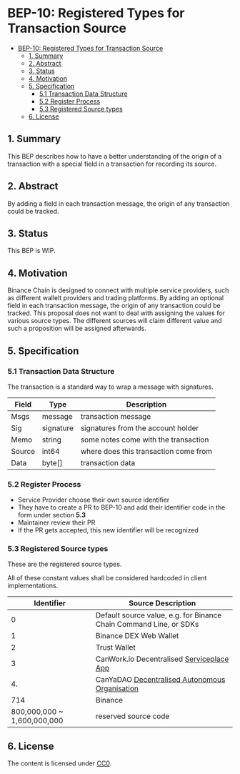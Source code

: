# BEP-10: Registered Types for Transaction Source

- [BEP-10: Registered Types for Transaction Source](#bep-10--registered-types-for-transaction-source)
  * [1. Summary](#1-summary)
  * [2. Abstract](#2-abstract)
  * [3.  Status](#3--status)
  * [4. Motivation](#4-motivation)
  * [5. Specification](#5-specification)
    + [5.1 Transaction Data Structure](#51-transaction-data-structure)
    + [5.2 Register Process](#52-register-process)
    + [5.3  Registered Source types](#53--registered-source-types)
  * [6. License](#6-license)

## 1. Summary

This BEP describes how to have a better understanding of the origin of a transaction with a special field in a transaction for recording its source.

## 2. Abstract

By adding a field in each transaction message, the origin of any transaction could be tracked. 

## 3.  Status

This BEP is WIP.

## 4. Motivation

Binance Chain is designed to connect with multiple service providers, such as different wallelt providers and trading platforms. By adding an optional field in each transaction message, the origin of any transaction could be tracked. This proposal does not want to deal with assigning the values for various source types. The different sources will claim different value and such a proposition will be assigned afterwards.

## 5. Specification

### 5.1 Transaction Data Structure

The transaction is a standard way to wrap a message with signatures.

| Field  | Type      | Description                           |
| ------ | --------- | ------------------------------------- |
| Msgs   | message   | transaction message                   |
| Sig    | signature | signatures from the  account holder   |
| Memo   | string    | some notes come with the transaction  |
| Source | int64     | where does this transaction come from |
| Data   | byte[]    | transaction data                      |

### 5.2 Register Process

- Service Provider choose their own source identifier
- They have to create a PR to BEP-10 and add their identifier code in the form under section **5.3**
- Maintainer review their PR
- If the PR gets accepted, this new identifier will be recognized

### 5.3  Registered Source types

These are the registered source types.

All of these constant values shall be considered hardcoded in client implementations.



| Identifier | Source Description           |
| ---------- | ---------------------------- |
| 0          | Default source value, e.g. for Binance Chain Command Line, or SDKs   |
| 1          | Binance DEX Web Wallet       |
| 2          | Trust Wallet                 |
| 3          | CanWork.io Decentralised [Serviceplace App](https://github.com/canyacoin/canwork-web-ui)|
| 4.         | CanYaDAO [Decentralised Autonomous Organisation](https://github.com/canyacoin/canyadao)|
| 714         | Binance|
| 800,000,000 ~ 1,600,000,000| reserved source code|


## 6. License

The content is licensed under [CC0](https://creativecommons.org/publicdomain/zero/1.0/).
